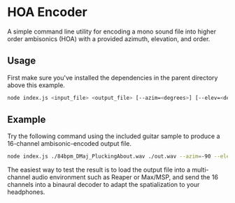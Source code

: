 # HOA Encoder

A simple command line utility for encoding a mono sound file into higher order ambisonics (HOA) with
a provided azimuth, elevation, and order.

## Usage

First make sure you've installed the dependencies in the parent directory above this example.

```bash
node index.js <input_file> <output_file> [--azim=<degrees>] [--elev=<degrees>] [--order=<integer>]
```

## Example

Try the following command using the included guitar sample to produce a 16-channel ambisonic-encoded output file.

```bash
node index.js ./84bpm_DMaj_PluckingAbout.wav ./out.wav --azim=-90 --elev=0 --order=2
```

The easiest way to test the result is to load the output file into a multi-channel audio environment such as Reaper
or Max/MSP, and send the 16 channels into a binaural decoder to adapt the spatialization to your headphones.
